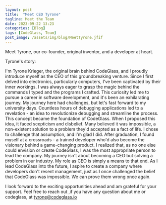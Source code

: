 ```yaml
---
layout: post
title:  "Meet CEO Tyrone"
tagline: Meet the Team
date: 2023-09-22 13:23
categories: [Blog]
tags: [CodeGlass, Team]
post_image: /assets/img/blog/MeetTyrone.jfif
---
```


Meet Tyrone, our co-founder, original inventor, and a developer at heart.

Tyrone's story:

I'm Tyrone Krieger, the original brain behind CodeGlass, and I proudly introduce myself as the CEO of this groundbreaking venture.
Since I first delved into electronics, particularly computers, I've been captivated by their inner workings. I was always eager to grasp the magic behind the commands I typed and the programs I crafted. This curiosity led me to pursue a career in software development, and it's been an exhilarating journey.
My journey here had challenges, but let's fast forward to my university days.
Countless hours of debugging applications led to a revelation - an idea to revolutionize debugging and streamline the process. This concept became the foundation of CodeGlass.
When I proposed this idea, it faced scepticism and disbelief. Many believed it was impossible, a non-existent solution to a problem they'd accepted as a fact of life. I chose to challenge that assumption, and I'm glad I did.
After graduation, I found myself at a crossroads - a trained developer who'd also become the visionary behind a game-changing product. I realized that, as no one else could envision or create CodeGlass, I was the most appropriate person to lead the company.
My journey isn't about becoming a CEO but solving a problem in our industry. My role as CEO is simply a means to that end.
As I lead CodeGlass into the future, I aspire to create a company where developers don't resent management, just as I once challenged the belief that CodeGlass was impossible. We can prove them wrong once again.

I look forward to the exciting opportunities ahead and am grateful for your support. Feel free to reach out ,if you have any question about me or codeglass, at tyrone@codeglass.io 